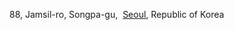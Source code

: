 88, Jamsil-ro, Songpa-gu,  [Seoul](https://www.jusoen.com/addreng.asp?p1=%EC%9E%A0%EC%8B%A4%EB%A1%9C+88&x=0&y=0#), Republic of Korea